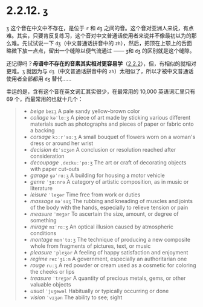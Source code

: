 # 2.2.12. `ʒ`

`ʒ` 这个音在中文中不存在，是位于 `r` 和 `dʒ` 之间的音。这个音对亚洲人来说，有点难。其实，只要肯反复练习，这个音对中文普通话使用者来说并不像最初以为的那么难。先试试说一下 `dʒ`（中文普通话拼音中的 `zh`），然后，把顶在上颚上的舌面略微下放一点点，留出一个缝隙以便气流通过 —— `ʒ`和 `dʒ` 的区别就是这个缝隙。

还记得吗？**母语中不存在的音素其实相对更容易学**（[2.2.2](14-fv)），但，有相似的就相对更难。`ʒ` 就因为与 `dʒ`（中文普通话拼音中的 `zh`）太相似了，所以才被中文普通话使用者全部都用 `dʒ` 替代……

幸运的是，含有这个音在英文词汇其实很少，在最常用的 10,000 英语词汇里只有 69 个，而最常用的也就十几个：

> * *beige* `beɪʒ`<span class="speak-word-inline" data-audio-uk="/audios/beige-uk.mp3"></span><span class="speak-word-inline" data-audio-us="/audios/beige-us.mp3"></span> A pale sandy yellow-brown color
> * *collage* `kəˈlɑːʒ`<span class="speak-word-inline" data-audio-uk="/audios/collage-uk.mp3"></span><span class="speak-word-inline" data-audio-us="/audios/collage-us.mp3"></span> A piece of art made by sticking various different materials such as photographs and pieces of paper or fabric onto a backing
> * *corsage* `kɔːrˈsɑːʒ`<span class="speak-word-inline" data-audio-uk="/audios/corsage-uk.mp3"></span><span class="speak-word-inline" data-audio-us="/audios/corsage-us.mp3"></span> A small bouquet of flowers worn on a woman's dress or around her wrist
> * *decision* `dɪˈsɪʒən`<span class="speak-word-inline" data-audio-uk="/audios/decision-uk.mp3"></span><span class="speak-word-inline" data-audio-us="/audios/decision-us.mp3"></span> A conclusion or resolution reached after consideration
> * *decoupage* `ˌdeɪkuːˈpɑːʒ`<span class="speak-word-inline" data-audio-uk="/audios/decoupage-uk.mp3"></span><span class="speak-word-inline" data-audio-us="/audios/decoupage-us.mp3"></span> The art or craft of decorating objects with paper cut-outs
> * *garage* `ɡəˈrɑːʒ`<span class="speak-word-inline" data-audio-uk="/audios/garage-uk.mp3"></span><span class="speak-word-inline" data-audio-us="/audios/garage-us.mp3"></span> A building for housing a motor vehicle
> * *genre* `ˈʒɑːnrə`<span class="speak-word-inline" data-audio-uk="/audios/genre-uk.mp3"></span><span class="speak-word-inline" data-audio-us="/audios/genre-us.mp3"></span> A category of artistic composition, as in music or literature
> * *leisure* `ˈleʒər`<span class="speak-word-inline" data-audio-uk="/audios/leisure-uk.mp3"></span><span class="speak-word-inline" data-audio-us="/audios/leisure-us.mp3"></span> Time free from work or duties
> * *massage* `məˈsɑʒ`<span class="speak-word-inline" data-audio-uk="/audios/massage-uk.mp3"></span><span class="speak-word-inline" data-audio-us="/audios/massage-us.mp3"></span> The rubbing and kneading of muscles and joints of the body with the hands, especially to relieve tension or pain
> * *measure* `ˈmeʒər`<span class="speak-word-inline" data-audio-uk="/audios/measure-uk.mp3"></span><span class="speak-word-inline" data-audio-us="/audios/measure-us.mp3"></span> To ascertain the size, amount, or degree of something
> * *mirage* `mɪˈrɑːʒ`<span class="speak-word-inline" data-audio-uk="/audios/mirage-uk.mp3"></span><span class="speak-word-inline" data-audio-us="/audios/mirage-us.mp3"></span> An optical illusion caused by atmospheric conditions
> * *montage* `mɒnˈtɑːʒ`<span class="speak-word-inline" data-audio-uk="/audios/montage-uk.mp3"></span><span class="speak-word-inline" data-audio-us="/audios/montage-us.mp3"></span> The technique of producing a new composite whole from fragments of pictures, text, or music
> * *pleasure* `ˈpleʒər`<span class="speak-word-inline" data-audio-uk="/audios/pleasure-uk.mp3"></span><span class="speak-word-inline" data-audio-us="/audios/pleasure-us.mp3"></span> A feeling of happy satisfaction and enjoyment
> * *regime* `reɪˈʒiːm`<span class="speak-word-inline" data-audio-uk="/audios/regime-uk.mp3"></span><span class="speak-word-inline" data-audio-us="/audios/regime-us.mp3"></span> A government, especially an authoritarian one
> * *rouge* `ruːʒ`<span class="speak-word-inline" data-audio-uk="/audios/rouge-uk.mp3"></span><span class="speak-word-inline" data-audio-us="/audios/rouge-us.mp3"></span> A red powder or cream used as a cosmetic for coloring the cheeks or lips
> * *treasure* `ˈtreʒər`<span class="speak-word-inline" data-audio-uk="/audios/treasure-uk.mp3"></span><span class="speak-word-inline" data-audio-us="/audios/treasure-us.mp3"></span> A quantity of precious metals, gems, or other valuable objects
> * *usual* `ˈjuʒəwəl`<span class="speak-word-inline" data-audio-uk="/audios/usual-uk.mp3"></span><span class="speak-word-inline" data-audio-us="/audios/usual-us.mp3"></span> Habitually or typically occurring or done
> * *vision* `ˈvɪʒən`<span class="speak-word-inline" data-audio-uk="/audios/vision-uk.mp3"></span><span class="speak-word-inline" data-audio-us="/audios/vision-us.mp3"></span> The ability to see; sight


